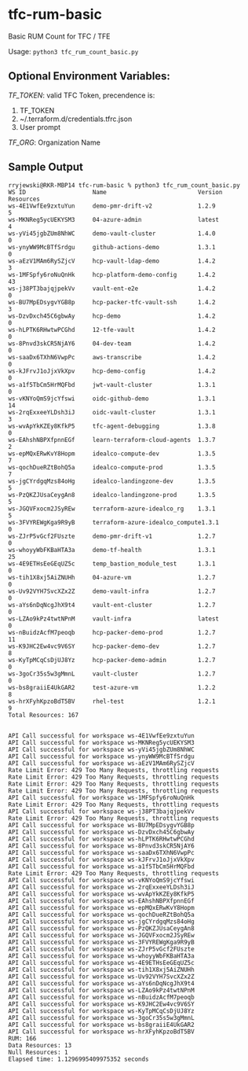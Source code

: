# tfc-rum-basic
Basic RUM Count for TFC / TFE

Usage:
```python3 tfc_rum_count_basic.py```

## Optional Environment Variables:
_TF_TOKEN_: valid TFC Token, precendence is:
1. TF_TOKEN
2. ~/.terraform.d/credentials.tfrc.json 
3. User prompt

_TF_ORG_: Organization Name

## Sample Output
```
rryjewski@RKR-MBP14 tfc-rum-basic % python3 tfc_rum_count_basic.py
WS ID                   Name                          Version   Resources 
ws-4E1VwfEe9zxtuYun     demo-pmr-drift-v2             1.2.9              5
ws-MKNReg5ycUEKYSM3     04-azure-admin                latest             4
ws-yVi45jgbZUm8NhWC     demo-vault-cluster            1.4.0              0
ws-ynyWW9McBTfSrdgu     github-actions-demo           1.3.1              0
ws-aEzV1MAm6RySZjcV     hcp-vault-ldap-demo           1.4.2              3
ws-1MFSpfy6roNuQnHk     hcp-platform-demo-config      1.4.2             43
ws-j38PT3bajqjpekVv     vault-ent-e2e                 1.4.2              0
ws-BU7MpEDsygvYGB8p     hcp-packer-tfc-vault-ssh      1.4.2              3
ws-DzvDxch45C6gbwAy     hcp-demo                      1.4.2              0
ws-hLPTK6RHwtwPCGhd     12-tfe-vault                  1.4.2              0
ws-8Pnvd3skCR5NjAY6     04-dev-team                   1.4.2              0
ws-saaDx6TXhN6VwpPc     aws-transcribe                1.4.2              0
ws-kJFrvJ1oJjxVkXpv     hcp-demo-config               1.4.2              0
ws-a1f5TbCm5HrMQFbd     jwt-vault-cluster             1.3.1              0
ws-vKNYoQmS9jcYfswi     oidc-github-demo              1.3.1             14
ws-2rqExxeeYLDsh3iJ     oidc-vault-cluster            1.3.1              3
ws-wvApYkKZEy8KfkP5     tfc-agent-debugging           1.3.8              0
ws-EAhshNBPXfpnnEGf     learn-terraform-cloud-agents  1.3.7              2
ws-epMQxERwKvY8Hopm     idealco-compute-dev           1.3.5              7
ws-qochDueRZtBohQ5a     idealco-compute-prod          1.3.5              7
ws-jgCYrdgqMzs84oHg     idealco-landingzone-dev       1.3.5              5
ws-PzQKZJUsaCeygAn8     idealco-landingzone-prod      1.3.5              5
ws-JGQVFxocm2JSyREw     terraform-azure-idealco_rg    1.3.1              5
ws-3FVYREWgKga9R9yB     terraform-azure-idealco_compute1.3.1              0
ws-ZJrP5vGcf2FUszte     demo-pmr-drift-v1             1.2.7              0
ws-whoyyWbFKBaHTA3a     demo-tf-health                1.3.1             25
ws-4E9ETHsEeGEqUZ5c     temp_bastion_module_test      1.3.1              0
ws-tih1X8xj5AiZNUHh     04-azure-vm                   1.2.7              0
ws-Uv92VYH7SvcXZx2Z     demo-vault-infra              1.2.7              0
ws-aYs6nDqNcgJhX9t4     vault-ent-cluster             1.2.7              0
ws-LZAo9kPz4twtNPnM     vault-infra                   latest             0
ws-nBuidzAcfM7peoqb     hcp-packer-demo-prod          1.2.7             11
ws-K9JHC2Ew4vc9V6SY     hcp-packer-demo-dev           1.2.7              8
ws-KyTpMCqCsDjUJ8Yz     hcp-packer-demo-admin         1.2.7              0
ws-3goCr35s5w3gMmnL     vault-cluster                 1.2.7              0
ws-bs8graiiE4UkGAR2     test-azure-vm                 1.2.2              8
ws-hrXFyhKpzoBdT5BV     rhel-test                     1.2.1              9
Total Resources: 167


API Call successful for workspace ws-4E1VwfEe9zxtuYun
API Call successful for workspace ws-MKNReg5ycUEKYSM3
API Call successful for workspace ws-yVi45jgbZUm8NhWC
API Call successful for workspace ws-ynyWW9McBTfSrdgu
API Call successful for workspace ws-aEzV1MAm6RySZjcV
Rate Limit Error: 429 Too Many Requests, throttling requests
Rate Limit Error: 429 Too Many Requests, throttling requests
Rate Limit Error: 429 Too Many Requests, throttling requests
Rate Limit Error: 429 Too Many Requests, throttling requests
API Call successful for workspace ws-1MFSpfy6roNuQnHk
Rate Limit Error: 429 Too Many Requests, throttling requests
API Call successful for workspace ws-j38PT3bajqjpekVv
Rate Limit Error: 429 Too Many Requests, throttling requests
API Call successful for workspace ws-BU7MpEDsygvYGB8p
API Call successful for workspace ws-DzvDxch45C6gbwAy
API Call successful for workspace ws-hLPTK6RHwtwPCGhd
API Call successful for workspace ws-8Pnvd3skCR5NjAY6
API Call successful for workspace ws-saaDx6TXhN6VwpPc
API Call successful for workspace ws-kJFrvJ1oJjxVkXpv
API Call successful for workspace ws-a1f5TbCm5HrMQFbd
Rate Limit Error: 429 Too Many Requests, throttling requests
API Call successful for workspace ws-vKNYoQmS9jcYfswi
API Call successful for workspace ws-2rqExxeeYLDsh3iJ
API Call successful for workspace ws-wvApYkKZEy8KfkP5
API Call successful for workspace ws-EAhshNBPXfpnnEGf
API Call successful for workspace ws-epMQxERwKvY8Hopm
API Call successful for workspace ws-qochDueRZtBohQ5a
API Call successful for workspace ws-jgCYrdgqMzs84oHg
API Call successful for workspace ws-PzQKZJUsaCeygAn8
API Call successful for workspace ws-JGQVFxocm2JSyREw
API Call successful for workspace ws-3FVYREWgKga9R9yB
API Call successful for workspace ws-ZJrP5vGcf2FUszte
API Call successful for workspace ws-whoyyWbFKBaHTA3a
API Call successful for workspace ws-4E9ETHsEeGEqUZ5c
API Call successful for workspace ws-tih1X8xj5AiZNUHh
API Call successful for workspace ws-Uv92VYH7SvcXZx2Z
API Call successful for workspace ws-aYs6nDqNcgJhX9t4
API Call successful for workspace ws-LZAo9kPz4twtNPnM
API Call successful for workspace ws-nBuidzAcfM7peoqb
API Call successful for workspace ws-K9JHC2Ew4vc9V6SY
API Call successful for workspace ws-KyTpMCqCsDjUJ8Yz
API Call successful for workspace ws-3goCr35s5w3gMmnL
API Call successful for workspace ws-bs8graiiE4UkGAR2
API Call successful for workspace ws-hrXFyhKpzoBdT5BV
RUM: 166
Data Resources: 13
Null Resources: 1
Elapsed time: 1.1296995409975352 seconds
```